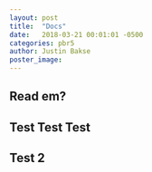 ```yaml
---
layout: post
title:  "Docs"
date:   2018-03-21 00:01:01 -0500
categories: pbr5
author: Justin Bakse
poster_image: 
---
```


## Read em?


## Test Test Test
<div id="example-1"></div>
<script>
    {
    // create a smudge instance
    const s = new smudge.Smudge(undefined, 512, 512);
    // show the ui
    const ui = new smudge.SmudgeUI(s, document.getElementById('example-1'));

    // clear the drawing
    s.clear();

    // draw a rect
    const simpleRed = new smudge.Material2();
    simpleRed.albedo.color = [1, 0, 0];
    s.rect(0, 0, 200, 200, simpleRed);

    // show albedo in ui
    s.show();
    ui.updatePBR();
    }
</script>


## Test 2

<div id="example-2"></div>
<script>
    {
    // create a smudge instance
    const s = new smudge.Smudge(undefined, 512, 512);
    // show the ui
    const ui = new smudge.SmudgeUI(s, document.getElementById('example-2'));

    // clear the drawing
    s.clear();

    // draw a rect
    const simpleRed = new smudge.Material2();
    simpleRed.albedo.color = [1, 1, 0];
    s.rect(0, 0, 200, 200, simpleRed);

    // show albedo in ui
    s.show();
    ui.updatePBR();
    }
</script>

